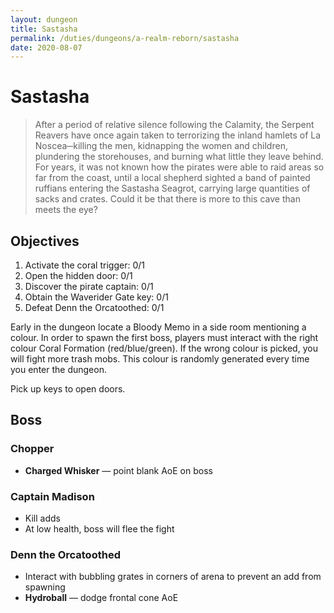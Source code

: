 ```yaml
---
layout: dungeon
title: Sastasha
permalink: /duties/dungeons/a-realm-reborn/sastasha
date: 2020-08-07
---
```


# Sastasha

> After a period of relative silence following the Calamity, the Serpent Reavers have once again taken to terrorizing the inland hamlets of La Noscea─killing the men, kidnapping the women and children, plundering the storehouses, and burning what little they leave behind. For years, it was not known how the pirates were able to raid areas so far from the coast, until a local shepherd sighted a band of painted ruffians entering the Sastasha Seagrot, carrying large quantities of sacks and crates. Could it be that there is more to this cave than meets the eye?

## Objectives

1. Activate the coral trigger: 0/1
2. Open the hidden door: 0/1
3. Discover the pirate captain: 0/1
4. Obtain the Waverider Gate key: 0/1
5. Defeat Denn the Orcatoothed: 0/1

Early in the dungeon locate a Bloody Memo in a side room mentioning a colour. In order to spawn the first boss, players must interact with the right colour Coral Formation (red/blue/green). If the wrong colour is picked, you will fight more trash mobs. This colour is randomly generated every time you enter the dungeon.

Pick up keys to open doors.

## Boss

### Chopper

- **Charged Whisker** — point blank AoE on boss

### Captain Madison

- Kill adds
- At low health, boss will flee the fight

### Denn the Orcatoothed

- Interact with bubbling grates in corners of arena to prevent an add from spawning
- **Hydroball** — dodge frontal cone AoE
